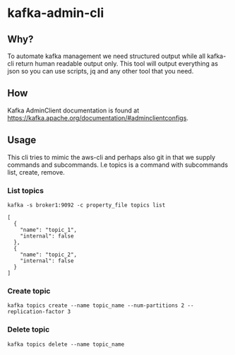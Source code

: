 # kafka-admin-cli

## Why?

To automate kafka management we need structured output while all kafka-cli return human readable output only.
This tool will output everything as json so you can use scripts, jq and any other tool that you need.

## How

Kafka AdminClient documentation is found at https://kafka.apache.org/documentation/#adminclientconfigs.


## Usage

This cli tries to mimic the aws-cli and perhaps also git in that we supply commands and subcommands. I.e topics is
a command with subcommands list, create, remove.



### List topics

    kafka -s broker1:9092 -c property_file topics list

    [
      {
        "name": "topic_1",
        "internal": false
      },
      {
        "name": "topic_2",
        "internal": false
      }
    ]

### Create topic

    kafka topics create --name topic_name --num-partitions 2 --replication-factor 3


### Delete topic

    kafka topics delete --name topic_name